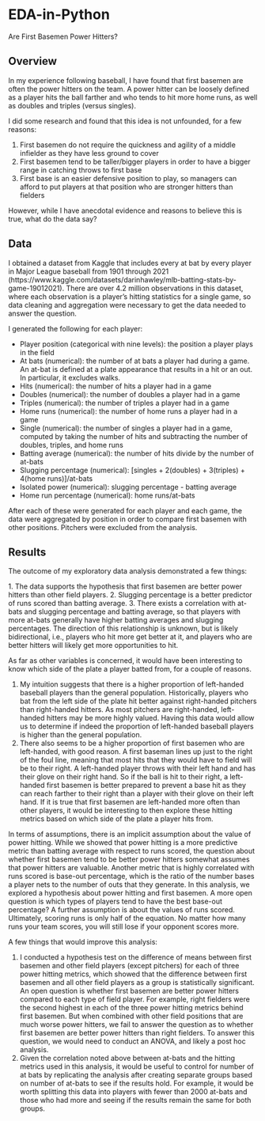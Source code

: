# EDA-in-Python
Are First Basemen Power Hitters?

<h2>Overview</h2>
<p>In my experience following baseball, I have found that first basemen are often the power hitters on the team.  A power hitter can be loosely defined as a player hits the ball farther and who tends to hit more home runs, as well as doubles and triples (versus singles).</p>

I did some research and found that this idea is not unfounded, for a few reasons:
1. First basemen do not require the quickness and agility of a middle infielder as they have less ground to cover
2. First basemen tend to be taller/bigger players in order to have a bigger range in catching throws to first base
3.  First base is an easier defensive position to play, so managers can afford to put players at that position who are stronger hitters than fielders

However, while I have anecdotal evidence and reasons to believe this is true, what do the data say?

<h2>Data</h2>
<p>I obtained a dataset from Kaggle that includes every at bat by every player in Major League baseball from 1901 through 2021 (https://www.kaggle.com/datasets/darinhawley/mlb-batting-stats-by-game-19012021).  There are over 4.2 million observations in this dataset, where each observation is a player’s hitting statistics for a single game, so data cleaning and aggregation were necessary to get the data needed to answer the question.</p>

I generated the following for each player:
- Player position (categorical with nine levels): the position a player plays in the field
- At bats (numerical): the number of at bats a player had during a game.  An at-bat is defined at a plate appearance that results in a hit or an out.  In particular, it excludes walks.
- Hits (numerical): the number of hits a player had in a game
- Doubles (numerical): the number of doubles a player had in a game
- Triples (numerical): the number of triples a player had in a game
- Home runs (numerical): the number of home runs a player had in a game
- Single (numerical): the number of singles a player had in a game, computed by taking the number of hits and subtracting the number of doubles, triples, and home runs
- Batting average (numerical): the number of hits divide by the number of at-bats
- Slugging percentage (numerical): [singles + 2(doubles) + 3(triples) + 4(home runs)]/at-bats
- Isolated power (numerical): slugging percentage - batting average
- Home run percentage (numerical): home runs/at-bats

After each of these were generated for each player and each game, the data were aggregated by position in order to compare first basemen with other positions.  Pitchers were excluded from the analysis.




<h2>Results</h2>
<p>The outcome of my exploratory data analysis demonstrated a few things:</p>
1. The data supports the hypothesis that first basemen are better power hitters than other field players.
2. Slugging percentage is a better predictor of runs scored than batting average.
3. There exists a correlation with at-bats and slugging percentage and batting average, so that players with more at-bats generally have higher batting averages and slugging percentages.  The direction of this relationship is unknown, but is likely bidirectional, i.e., players who hit more get better at it, and players who are better hitters will likely get more opportunities to hit.  

As far as other variables is concerned, it would have been interesting to know which side of the plate a player batted from, for a couple of reasons.   
1.	My intuition suggests that there is a higher proportion of left-handed baseball players than the general population.  Historically, players who bat from the left side of the plate hit better against right-handed pitchers than right-handed hitters.  As most pitchers are right-handed, left-handed hitters may be more highly valued.  Having this data would allow us to determine if indeed the proportion of left-handed baseball players is higher than the general population.
2.	There also seems to be a higher proportion of first basemen who are left-handed, with good reason.  A first baseman lines up just to the right of the foul line, meaning that most hits that they would have to field will be to their right.  A left-handed player throws with their left hand and has their glove on their right hand.  So if the ball is hit to their right, a left-handed first basemen is better prepared to prevent a base hit as they can reach farther to their right than a player with their glove on their left hand.  If it is true that first basemen are left-handed more often than other players, it would be interesting to then explore these hitting metrics based on which side of the plate a player hits from.

In terms of assumptions, there is an implicit assumption about the value of power hitting.  While we showed that power hitting is a more predictive metric than batting average with respect to runs scored, the question about whether first basemen tend to be better power hitters somewhat assumes that power hitters are valuable.  Another metric that is highly correlated with runs scored is base-out percentage, which is the ratio of the number bases a player nets to the number of outs that they generate.  In this analysis, we explored a hypothesis about power hitting and first basemen.  A more open question is which types of players tend to have the best base-out percentage?  A further assumption is about the values of runs scored.  Ultimately, scoring runs is only half of the equation.  No matter how many runs your team scores, you will still lose if your opponent scores more.  

A few things that would improve this analysis:
1.	I conducted a hypothesis test on the difference of means between first basemen and other field players (except pitchers) for each of three power hitting metrics, which showed that the difference between first basemen and all other field players as a group is statistically significant.  An open question is whether first basemen are better power hitters compared to each type of field player.  For example, right fielders were the second highest in each of the three power hitting metrics behind first basemen.  But when combined with other field positions that are much worse power hitters, we fail to answer the question as to whether first basemen are better power hitters than right fielders.  To answer this question, we would need to conduct an ANOVA, and likely a post hoc analysis.
2.	Given the correlation noted above between at-bats and the hitting metrics used in this analysis, it would be useful to control for number of at bats by replicating the analysis after creating separate groups based on number of at-bats to see if the results hold.  For example, it would be worth splitting this data into players with fewer than 2000 at-bats and those who had more and seeing if the results remain the same for both groups.

